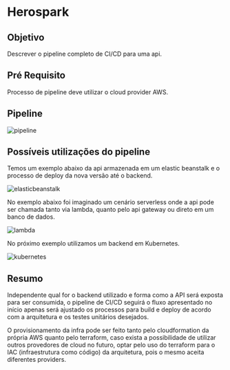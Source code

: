 # Herospark

## Objetivo

Descrever o pipeline completo de CI/CD para uma api.

## Pré Requisito

Processo de pipeline deve utilizar o cloud provider AWS.

## Pipeline

![pipeline](https://imagesbox.blob.core.windows.net/pictures/aws_code_pipeline.png)

## Possíveis utilizações do pipeline

Temos um exemplo abaixo da api armazenada em um elastic beanstalk e o processo de deploy da nova versão até o backend.

![elasticbeanstalk](https://imagesbox.blob.core.windows.net/pictures/elasticbeabstalk.png)

No exemplo abaixo foi imaginado um cenário serverless onde a api pode ser chamada tanto via lambda, quanto pelo api gateway ou direto em um banco de dados.

![lambda](https://imagesbox.blob.core.windows.net/pictures/lambda.png)

No próximo exemplo utilizamos um backend em Kubernetes.

![kubernetes](https://imagesbox.blob.core.windows.net/pictures/kubernetes.png)

## Resumo

Independente qual for o backend utilizado e forma como a API será exposta para ser consumida, o pipeline de CI/CD seguirá o fluxo apresentado no início apenas será ajustado os processos para build e deploy de acordo com a arquitetura e os testes unitários desejados.

O provisionamento da infra pode ser feito tanto pelo cloudformation da própria AWS quanto pelo terraform, caso exista a possibilidade de utilizar outros provedores de cloud no futuro, optar pelo uso do terraform para o IAC (infraestrutura como código) da arquitetura, pois o mesmo aceita diferentes providers.
